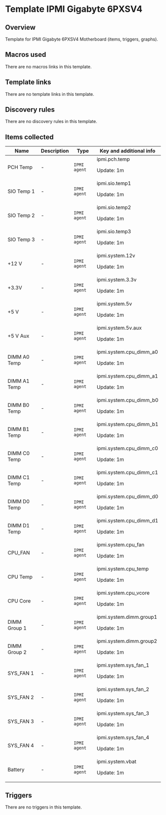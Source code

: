 # Template IPMI Gigabyte 6PXSV4

## Overview

Template for IPMI Gigabyte 6PXSV4 Motherboard (items, triggers, graphs).

## Macros used

There are no macros links in this template.

## Template links

There are no template links in this template.

## Discovery rules

There are no discovery rules in this template.

## Items collected

|Name|Description|Type|Key and additional info|
|----|-----------|----|----|
|PCH Temp|<p>-</p>|`IPMI agent`|ipmi.pch.temp<p>Update: 1m</p>|
|SIO Temp 1|<p>-</p>|`IPMI agent`|ipmi.sio.temp1<p>Update: 1m</p>|
|SIO Temp 2|<p>-</p>|`IPMI agent`|ipmi.sio.temp2<p>Update: 1m</p>|
|SIO Temp 3|<p>-</p>|`IPMI agent`|ipmi.sio.temp3<p>Update: 1m</p>|
|+12 V|<p>-</p>|`IPMI agent`|ipmi.system.12v<p>Update: 1m</p>|
|+3.3V|<p>-</p>|`IPMI agent`|ipmi.system.3.3v<p>Update: 1m</p>|
|+5 V|<p>-</p>|`IPMI agent`|ipmi.system.5v<p>Update: 1m</p>|
|+5 V Aux|<p>-</p>|`IPMI agent`|ipmi.system.5v.aux<p>Update: 1m</p>|
|DIMM A0 Temp|<p>-</p>|`IPMI agent`|ipmi.system.cpu_dimm_a0<p>Update: 1m</p>|
|DIMM A1 Temp|<p>-</p>|`IPMI agent`|ipmi.system.cpu_dimm_a1<p>Update: 1m</p>|
|DIMM B0 Temp|<p>-</p>|`IPMI agent`|ipmi.system.cpu_dimm_b0<p>Update: 1m</p>|
|DIMM B1 Temp|<p>-</p>|`IPMI agent`|ipmi.system.cpu_dimm_b1<p>Update: 1m</p>|
|DIMM C0 Temp|<p>-</p>|`IPMI agent`|ipmi.system.cpu_dimm_c0<p>Update: 1m</p>|
|DIMM C1 Temp|<p>-</p>|`IPMI agent`|ipmi.system.cpu_dimm_c1<p>Update: 1m</p>|
|DIMM D0 Temp|<p>-</p>|`IPMI agent`|ipmi.system.cpu_dimm_d0<p>Update: 1m</p>|
|DIMM D1 Temp|<p>-</p>|`IPMI agent`|ipmi.system.cpu_dimm_d1<p>Update: 1m</p>|
|CPU_FAN|<p>-</p>|`IPMI agent`|ipmi.system.cpu_fan<p>Update: 1m</p>|
|CPU Temp|<p>-</p>|`IPMI agent`|ipmi.system.cpu_temp<p>Update: 1m</p>|
|CPU Core|<p>-</p>|`IPMI agent`|ipmi.system.cpu_vcore<p>Update: 1m</p>|
|DIMM Group 1|<p>-</p>|`IPMI agent`|ipmi.system.dimm.group1<p>Update: 1m</p>|
|DIMM Group 2|<p>-</p>|`IPMI agent`|ipmi.system.dimm.group2<p>Update: 1m</p>|
|SYS_FAN 1|<p>-</p>|`IPMI agent`|ipmi.system.sys_fan_1<p>Update: 1m</p>|
|SYS_FAN 2|<p>-</p>|`IPMI agent`|ipmi.system.sys_fan_2<p>Update: 1m</p>|
|SYS_FAN 3|<p>-</p>|`IPMI agent`|ipmi.system.sys_fan_3<p>Update: 1m</p>|
|SYS_FAN 4|<p>-</p>|`IPMI agent`|ipmi.system.sys_fan_4<p>Update: 1m</p>|
|Battery|<p>-</p>|`IPMI agent`|ipmi.system.vbat<p>Update: 1m</p>|
## Triggers

There are no triggers in this template.

